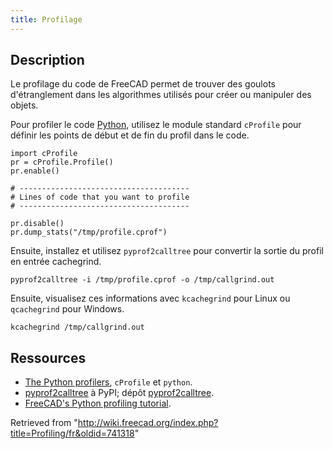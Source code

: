 ```yaml
---
title: Profilage
---
```

## Description

Le profilage du code de FreeCAD permet de trouver des goulots d'étranglement dans les algorithmes utilisés pour créer ou manipuler des objets.

Pour profiler le code [Python](/Python/fr "Python/fr"), utilisez le module standard `cProfile` pour définir les points de début et de fin du profil dans le code.

```
import cProfile
pr = cProfile.Profile()
pr.enable()

# --------------------------------------
# Lines of code that you want to profile
# --------------------------------------

pr.disable()
pr.dump_stats("/tmp/profile.cprof")

```

Ensuite, installez et utilisez `pyprof2calltree` pour convertir la sortie du profil en entrée cachegrind.

```
pyprof2calltree -i /tmp/profile.cprof -o /tmp/callgrind.out

```

Ensuite, visualisez ces informations avec `kcachegrind` pour Linux ou `qcachegrind` pour Windows.

```
kcachegrind /tmp/callgrind.out

```

## Ressources

* [The Python profilers](https://docs.python.org/3/library/profile.html), `cProfile` et `python`.
* [pyprof2calltree](https://pypi.org/project/pyprof2calltree/) à PyPI; dépôt [pyprof2calltree](https://github.com/pwaller/pyprof2calltree/).
* [FreeCAD's Python profiling tutorial](https://forum.freecadweb.org/viewtopic.php?f=10&t=44785).

Retrieved from "<http://wiki.freecad.org/index.php?title=Profiling/fr&oldid=741318>"